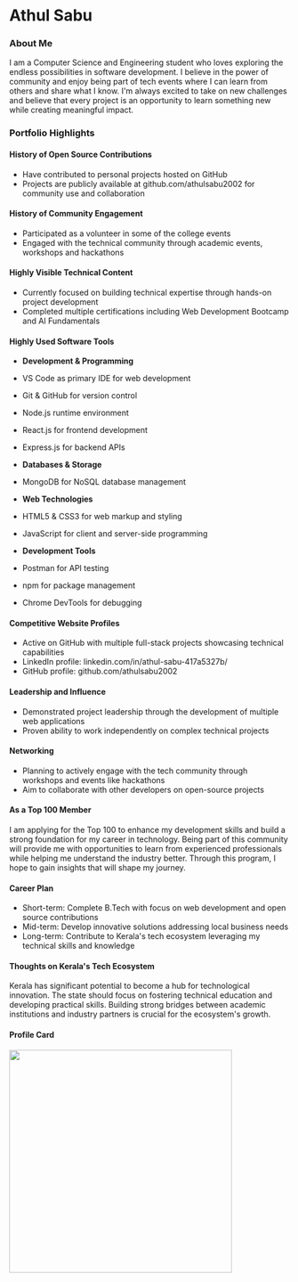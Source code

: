 # Athul Sabu

### About Me

I am a Computer Science and Engineering student who loves exploring the endless possibilities in software development. I believe in the power of community and enjoy being part of tech events where I can learn from others and share what I know. I'm always excited to take on new challenges and believe that every project is an opportunity to learn something new while creating meaningful impact.

### Portfolio Highlights

#### History of Open Source Contributions

* Have contributed to personal projects hosted on GitHub
* Projects are publicly available at github.com/athulsabu2002 for community use and collaboration

#### History of Community Engagement

* Participated as a volunteer in some of the college events
* Engaged with the technical community through academic events, workshops and hackathons

#### Highly Visible Technical Content

* Currently focused on building technical expertise through hands-on project development
* Completed multiple certifications including Web Development Bootcamp and AI Fundamentals

#### Highly Used Software Tools

* **Development & Programming**
* VS Code as primary IDE for web development
* Git & GitHub for version control
* Node.js runtime environment
* React.js for frontend development
* Express.js for backend APIs

* **Databases & Storage**
* MongoDB for NoSQL database management

* **Web Technologies**
* HTML5 & CSS3 for web markup and styling
* JavaScript for client and server-side programming

* **Development Tools**
* Postman for API testing
* npm for package management
* Chrome DevTools for debugging


#### Competitive Website Profiles

* Active on GitHub with multiple full-stack projects showcasing technical capabilities
* LinkedIn profile: linkedin.com/in/athul-sabu-417a5327b/
* GitHub profile: github.com/athulsabu2002

#### Leadership and Influence

* Demonstrated project leadership through the development of multiple web applications
* Proven ability to work independently on complex technical projects

#### Networking

* Planning to actively engage with the tech community through workshops and events like hackathons
* Aim to collaborate with other developers on open-source projects

#### As a Top 100 Member

I am applying for the Top 100 to enhance my development skills and build a strong foundation for my career in technology. Being part of this community will provide me with opportunities to learn from experienced professionals while helping me understand the industry better. Through this program, I hope to gain insights that will shape my journey.

#### Career Plan

* Short-term: Complete B.Tech with focus on web development and open source contributions
* Mid-term: Develop innovative solutions addressing local business needs
* Long-term: Contribute to Kerala's tech ecosystem leveraging my technical skills and knowledge

#### Thoughts on Kerala's Tech Ecosystem

Kerala has significant potential to become a hub for technological innovation. The state should focus on fostering technical education and developing practical skills. Building strong bridges between academic institutions and industry partners is crucial for the ecosystem's growth.

#### Profile Card

<img
    src="https://mulearn.org/embed/rank/athulsabu@mulearn"
    width="400px">
</img>
